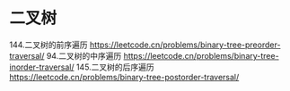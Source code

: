 # 二叉树

144.二叉树的前序遍历 https://leetcode.cn/problems/binary-tree-preorder-traversal/
94.二叉树的中序遍历 https://leetcode.cn/problems/binary-tree-inorder-traversal/
145.二叉树的后序遍历 https://leetcode.cn/problems/binary-tree-postorder-traversal/
